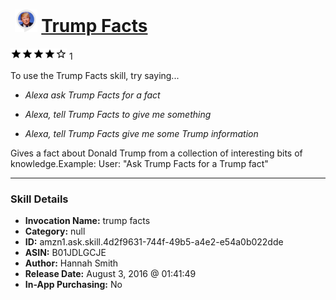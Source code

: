 # &nbsp;<img src="skill_icon" alt="Trump Facts icon" width="36"> [Trump Facts](http://alexa.amazon.com/#skills/amzn1.ask.skill.4d2f9631-744f-49b5-a4e2-e54a0b022dde)
![4 stars](../../images/ic_star_black_18dp_1x.png)![4 stars](../../images/ic_star_black_18dp_1x.png)![4 stars](../../images/ic_star_black_18dp_1x.png)![4 stars](../../images/ic_star_black_18dp_1x.png)![4 stars](../../images/ic_star_border_black_18dp_1x.png) 1

To use the Trump Facts skill, try saying...

* *Alexa ask Trump Facts for a fact*

* *Alexa, tell Trump Facts to give me something*

* *Alexa, tell Trump Facts give me some Trump information*

Gives a fact about Donald Trump from a collection of interesting bits of knowledge.Example:
User: "Ask Trump Facts for a Trump fact"

***

### Skill Details

* **Invocation Name:** trump facts
* **Category:** null
* **ID:** amzn1.ask.skill.4d2f9631-744f-49b5-a4e2-e54a0b022dde
* **ASIN:** B01JDLGCJE
* **Author:** Hannah  Smith
* **Release Date:** August 3, 2016 @ 01:41:49
* **In-App Purchasing:** No
